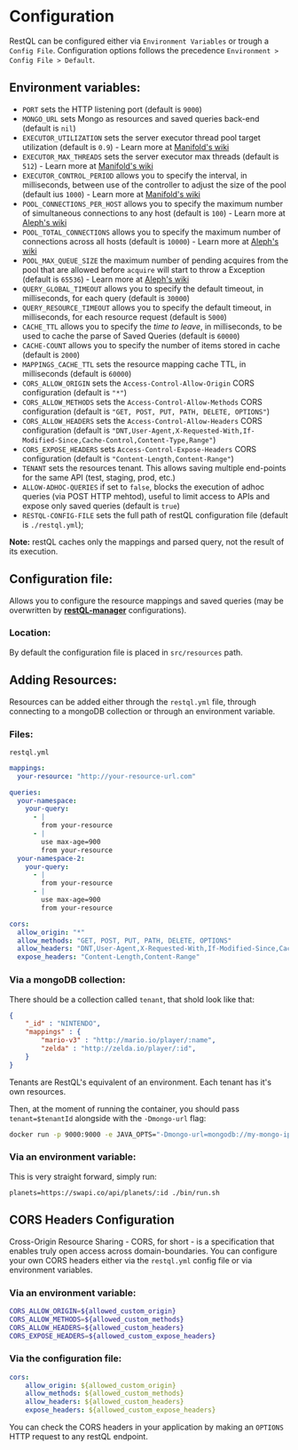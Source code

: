 # Configuration

RestQL can be configured either via `Environment Variables` or trough a `Config File`.
Configuration options follows the precedence `Environment > Config File > Default`.

## Environment variables:
- `PORT` sets the HTTP listening port (default is `9000`)
- `MONGO_URL` sets Mongo as resources and saved queries back-end (default is `nil`)
- `EXECUTOR_UTILIZATION` sets the server executor thread pool target utilization (default is `0.9`) - Learn more at [Manifold's wiki](https://github.com/ztellman/manifold/blob/449d1c63e13d5735e704eba02ed949f862d02596/src/manifold/executor.clj#L165)
- `EXECUTOR_MAX_THREADS` sets the server executor max threads (default is `512`) - Learn more at [Manifold's wiki](https://github.com/ztellman/manifold/blob/449d1c63e13d5735e704eba02ed949f862d02596/src/manifold/executor.clj#L165)
- `EXECUTOR_CONTROL_PERIOD` allows you to specify the interval, in milliseconds, between use of the controller to adjust the size of the pool (default ius `1000`) - Learn more at [Manifold's wiki](https://github.com/ztellman/manifold/blob/449d1c63e13d5735e704eba02ed949f862d02596/src/manifold/executor.clj#L91)
- `POOL_CONNECTIONS_PER_HOST` allows you to specify the maximum number of simultaneous connections to any host (default is `100`) - Learn more at [Aleph's wiki](https://github.com/ztellman/aleph/blob/5dd8083aa9858ef23ba32dfb05b4db47ec79b22c/src/aleph/http.clj#L96)
- `POOL_TOTAL_CONNECTIONS` allows you to specify the maximum number of connections across all hosts (default is `10000`) - Learn more at [Aleph's wiki](https://github.com/ztellman/aleph/blob/5dd8083aa9858ef23ba32dfb05b4db47ec79b22c/src/aleph/http.clj#L97)
- `POOL_MAX_QUEUE_SIZE` the maximum number of pending acquires from the pool that are allowed before `acquire` will start to throw a Exception (default is `65536`) - Learn more at [Aleph's wiki](https://github.com/ztellman/aleph/blob/5dd8083aa9858ef23ba32dfb05b4db47ec79b22c/src/aleph/http.clj#L100)
- `QUERY_GLOBAL_TIMEOUT` allows you to specify the default timeout, in milliseconds, for each query (default is `30000`)
- `QUERY_RESOURCE_TIMEOUT` allows you to specify the default timeout, in milliseconds, for each resource request (default is `5000`) 
- `CACHE_TTL` allows you to specify the *time to leave*, in milliseconds, to be used to cache the parse of Saved Queries (default is `60000`)
- `CACHE-COUNT` allows you to specify the number of items stored in cache (default is `2000`)
- `MAPPINGS_CACHE_TTL` sets the resource mapping cache TTL, in milliseconds (default is `60000`)
- `CORS_ALLOW_ORIGIN` sets the `Access-Control-Allow-Origin` CORS configuration (default is `"*"`)
- `CORS_ALLOW_METHODS` sets the `Access-Control-Allow-Methods` CORS configuration (default is `"GET, POST, PUT, PATH, DELETE, OPTIONS"`)
- `CORS_ALLOW_HEADERS` sets the `Access-Control-Allow-Headers` CORS configuration (default is `"DNT,User-Agent,X-Requested-With,If-Modified-Since,Cache-Control,Content-Type,Range"`)
- `CORS_EXPOSE_HEADERS` sets `Access-Control-Expose-Headers` CORS configuration (default is `"Content-Length,Content-Range"`)
- `TENANT` sets the resources tenant. This allows saving multiple end-points for the same API (test, staging, prod, etc.)
- `ALLOW-ADHOC-QUERIES` if set to `false`, blocks the execution of adhoc queries (via POST HTTP mehtod), useful to limit access to APIs and expose only saved queries (default is `true`)
- `RESTQL-CONFIG-FILE` sets the full path of restQL configuration file (default is `./restql.yml`);

**Note:** restQL caches only the mappings and parsed query, not the result of its execution.

## Configuration file:

Allows you to configure the resource mappings and saved queries (may be overwritten by [**restQL-manager**](https://github.com/B2W-BIT/restQL-manager) configurations).

### Location:
By default the configuration file is placed in `src/resources` path. 

## Adding Resources:

Resources can be added either through the `restql.yml` file, through connecting to a mongoDB collection or through an environment variable.

### Files: 

`restql.yml`
``` yml
mappings:
  your-resource: "http://your-resource-url.com"

queries:
  your-namespace:
    your-query:
      - |
        from your-resource
      - |
        use max-age=900
        from your-resource
  your-namespace-2:
    your-query:
      - |
        from your-resource
      - |
        use max-age=900
        from your-resource

cors:
  allow_origin: "*"
  allow_methods: "GET, POST, PUT, PATH, DELETE, OPTIONS"
  allow_headers: "DNT,User-Agent,X-Requested-With,If-Modified-Since,Cache-Control,Content-Type,Range"
  expose_headers: "Content-Length,Content-Range"
```

### Via a mongoDB collection:

There should be a collection called `tenant`, that shold look like that:
```json
{
    "_id" : "NINTENDO",
    "mappings" : {
        "mario-v3" : "http://mario.io/player/:name",
        "zelda" : "http://zelda.io/player/:id",
    }
}
```
Tenants are RestQL's equivalent of an environment. Each tenant has it's own resources.

Then, at the moment of running the container, you should pass `tenant=$tenantId` alongside with the `-Dmongo-url` flag:
```bash
docker run -p 9000:9000 -e JAVA_OPTS="-Dmongo-url=mongodb://my-mongo-ip:27017/restql-server -Dtenant=NINTENDO" restql-server-img
```

### Via an environment variable:

This is very straight forward, simply run:

```shell
planets=https://swapi.co/api/planets/:id ./bin/run.sh
```

## CORS Headers Configuration

Cross-Origin Resource Sharing - CORS, for short - is a specification that enables truly open access across domain-boundaries.
You can configure your own CORS headers either via the `restql.yml` config file or via environment variables.

### Via an environment variable:

```bash
CORS_ALLOW_ORIGIN=${allowed_custom_origin}
CORS_ALLOW_METHODS=${allowed_custom_methods}
CORS_ALLOW_HEADERS=${allowed_custom_headers}
CORS_EXPOSE_HEADERS=${allowed_custom_expose_headers}
```

### Via the configuration file:

```yaml
cors:
    allow_origin: ${allowed_custom_origin}
    allow_methods: ${allowed_custom_methods}
    allow_headers: ${allowed_custom_headers}
    expose_headers: ${allowed_custom_expose_headers}
```

You can check the CORS headers in your application by making an `OPTIONS` HTTP request to any restQL endpoint.